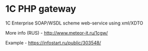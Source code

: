 # 1C PHP gateway 

1C Enterprise SOAP/WSDL scheme web-service using xml/XDTO

More info (RUS) - http://www.meteor-it.ru/1cgw/ 

Example - https://infostart.ru/public/303548/ 
